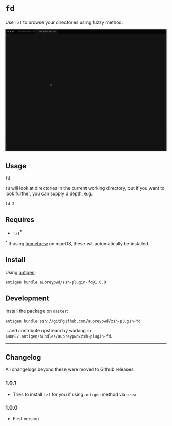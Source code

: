 # `fd`

Use `fzf` to browse your directories using fuzzy method.

![Screenshot](screenshot.gif)

## Usage

```bash
fd
```

`fd` will look at directories in the current working directory, but if you want to look further, you can supply a depth, e.g.:

```bash
fd 2
```

## Requires

- `fzf`<sup>*</sup>

<sup>*</sup> If using [homebrew](https://brew.sh) on macOS, these will automatically be installed.

## Install

Using [antigen](https://github.com/zsh-users/antigen):

```bash
antigen bundle aubreypwd/zsh-plugin-fd@1.0.0
```

## Development

Install the package on `master`:

```bash
antigen bundle ssh://git@github.com/aubreypwd/zsh-plugin-fd
```

...and contribute upstream by working in `$HOME/.antigen/bundles/aubreypwd/zsh-plugin-fd`.

---

## Changelog

All changelogs beyond these were moved to Github releases.

### 1.0.1

- Tries to install `fzf` for you if using `antigen` method via `brew`

### 1.0.0

- First version
